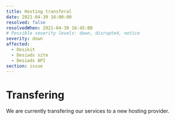 ```yaml
---
title: Hosting transferal
date: 2021-04-30 16:00:00
resolved: false
resolvedWhen: 2021-04-30 16:45:00
# Possible severity levels: down, disrupted, notice
severity: down
affected:
  - Desikit
  - Desiads site
  - Desiads API
section: issue
---
```


# Transfering

We are currently transfering our services to a new hosting provider.
